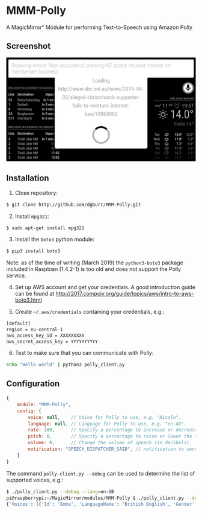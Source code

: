 # MMM-Polly
A MagicMirror² Module for performing Text-to-Speech using Amazon Polly

## Screenshot

[![Screenshot of MMM-Polly](screenshot.png)](https://www.youtube.com/watch?v=IFhaPkYSVIs)

## Installation

1. Close repository:

```sh
$ git clone http://github.com/dgburr/MMM-Polly.git
```

2. Install `mpg321`:
```sh
$ sudo apt-get install mpg321
```

3. Install the `boto3` python module:

```sh
$ pip3 install boto3
```

Note: as of the time of writing (March 2019) the `python3-boto3` package included in Raspbian (1.4.2-1) is too old and does not support the Polly service.

4. Set up AWS account and get your credentials.  A good introduction guide can be found at http://2017.compciv.org/guide/topics/aws/intro-to-aws-boto3.html

5. Create `~/.aws/credentials` containing your credentials, e.g.:

```
[default]
region = eu-central-1
aws_access_key_id = XXXXXXXXX
aws_secret_access_key = YYYYYYYYYY

```
6. Test to make sure that you can communicate with Polly:

```sh
echo "Hello world" | python3 polly_client.py
```

## Configuration

```javascript
{
    module: "MMM-Polly",
    config: {
        voice: null,    // Voice for Polly to use, e.g. "Nicole".
        language: null, // Language for Polly to use, e.g. "en-AU".
        rate: 100,      // Specify a percentage to increase or decrease the speed of the speech. 100% indicates no change from the normal rate.  Percentages greater than 100% increase the rate.  Percentages below 100% decrease the rate.  The minimum value you can provide is 20%.
        pitch: 0,       // Specify a percentage to raise or lower the tone (pitch) of the speech.  The maximum value allowed is +50%.  The smallest value allowed is -33.3%.
        volume: 0,      // Change the volume of speech (in decibels).  +6dB is approximately twice the current amplitude. The maximum positive value is about +4.08dB.  -6dB means approximately half the current amplitude.
        notification: "SPEECH_DISPATCHER_SAID", // notification to send after text has been spoken
    }
}
```

The command `polly-client.py --debug` can be used to determine the list of supported voices, e.g.:

```sh
$ ./polly_client.py --debug --lang=en-GB
pi@raspberrypi:~/MagicMirror/modules/MMM-Polly $ ./polly_client.py --debug --lang=en-GB
{'Voices': [{'Id': 'Emma', 'LanguageName': 'British English', 'Gender': 'Female', 'LanguageCode': 'en-GB', 'Name': 'Emma'}, {'Id': 'Brian', 'LanguageName': 'British English', 'Gender': 'Male', 'LanguageCode': 'en-GB', 'Name': 'Brian'}, {'Id': 'Amy', 'LanguageName': 'British English', 'Gender': 'Female', 'LanguageCode': 'en-GB', 'Name': 'Amy'}], 'ResponseMetadata': {'HTTPHeaders': {'x-amzn-requestid': '4966bbcb-54a4-11e9-ae73-f120f3632c1c', 'content-type': 'application/json', 'connection': 'keep-alive', 'date': 'Mon, 01 Apr 2019 17:33:39 GMT', 'content-length': '426'}, 'RequestId': '4966bbcb-54a4-11e9-ae73-f120f3632c1c', 'RetryAttempts': 0, 'HTTPStatusCode': 200}}
```
